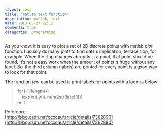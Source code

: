 ```yaml
---
layout: post
title: "matlab text function"
description: matlab, text
date: 2013-08-27 22:12
comments: true
categories: programming
---
```

As you know, it is easy to plot a set of 2D discrete points with matlab *plot* function. I usually do many plots to find data's implication, terrace slop, for example. When the slop changes abruptly at a point,  that point should be found. It's not a easy work when the amount of points is huge without any label. So, the third column (labels) are printed for every point is a good way to look for that point.  
  
The function *text* can be used to print labels for points with a loop as below:  

> for i=1:length(x)  
> 　text(x(i),y(i), num2str(label(i)))  
> end
   
Reference:  
[http://blog.csdn.net/ccxcau/article/details/7362890](http://blog.csdn.net/ccxcau/article/details/7362890)